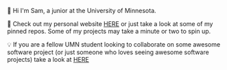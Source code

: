 👋 Hi I'm Sam, a junior at the University of Minnesota. 

🔗 Check out my personal website [HERE](https://samuel-breider.vercel.app/) or just take a look at some of my pinned repos. Some of my projects may take a minute or two to spin up.

💡 If you are a fellow UMN student looking to collaborate on some awesome software project (or just someone who loves seeing awesome software projects) take a look at [HERE](https://www.socialcoding.net/)
